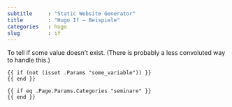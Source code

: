 ```yaml
---
subtitle     : "Static Website Generator"
title        : "Hugo If – Beispiele"
categories   : hugo
slug         : if
---
```

To tell if some value doesn’t exist. (There is probably a less convoluted way to handle this.)

    {{ if (not (isset .Params "some_variable")) }}
    {{ end }}

    {{ if eq .Page.Params.Categories "seminare" }}
    {{ end }}

